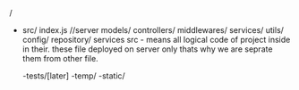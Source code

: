 /
 - src/
   index.js //server
   models/
   controllers/
   middlewares/
   services/
   utils/
   config/
   repository/
   services
   src - means all logical code of project inside in their. these file deployed on server only thats why we are seprate them from other file.


   -tests/[later]
   -temp/
   -static/